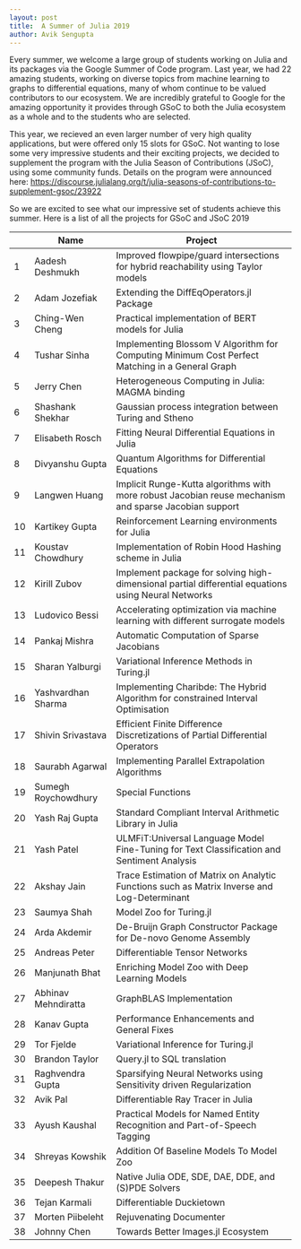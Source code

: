 ```yaml
---
layout: post
title:  A Summer of Julia 2019
author: Avik Sengupta
---
```


Every summer, we welcome a large group of students working on Julia and its packages via the Google Summer of Code program.
Last year, we had 22 amazing students, working on diverse topics from machine learning to graphs to differential equations,
many of whom continue to be valued contributors to our ecosystem. We are incredibly grateful to Google for the amazing
opportunity it provides through GSoC to both the Julia ecosystem as a whole and to the students who are selected.

This year, we recieved an even larger number of very high quality applications, but were offered only 15 slots for GSoC.
Not wanting to lose some very impressive students and their exciting projects, we decided to supplement the program with the Julia
Season of Contributions (JSoC), using some community funds. Details on the program were announced here: https://discourse.julialang.org/t/julia-seasons-of-contributions-to-supplement-gsoc/23922

So we are excited to see what our impressive set of students achieve this summer. Here is a list of all the projects for GSoC and JSoC 2019

|  | Name | Project |
| ------------- | ------------- | ------------- |
|1|Aadesh Deshmukh|Improved flowpipe/guard intersections for hybrid reachability using Taylor models|
|2|Adam Jozefiak|Extending the DiffEqOperators.jl Package|
|3|Ching-Wen Cheng|Practical implementation of BERT models for Julia|
|4|Tushar Sinha|Implementing Blossom V Algorithm for Computing Minimum Cost Perfect Matching in a General Graph|
|5|Jerry Chen|Heterogeneous Computing in Julia:  MAGMA binding|
|6|Shashank Shekhar|Gaussian process integration between Turing and Stheno|
|7|Elisabeth Rosch|Fitting Neural Differential Equations in Julia|
|8|Divyanshu Gupta|Quantum Algorithms for Differential Equations|
|9|Langwen Huang|Implicit Runge-Kutta algorithms with more robust Jacobian reuse mechanism and sparse Jacobian support|
|10|Kartikey Gupta|Reinforcement Learning environments for Julia|
|11|Koustav Chowdhury|Implementation of Robin Hood Hashing scheme in Julia|
|12|Kirill Zubov|Implement package for solving high-dimensional partial differential equations using Neural Networks|
|13|Ludovico Bessi|Accelerating optimization via machine learning with different surrogate models|
|14|Pankaj Mishra|Automatic Computation of Sparse Jacobians|
|15|Sharan Yalburgi|Variational Inference Methods in Turing.jl|
|16|Yashvardhan Sharma|Implementing Charibde: The Hybrid Algorithm for constrained Interval Optimisation|
|17|Shivin Srivastava|Efficient Finite Difference Discretizations of Partial Differential Operators|
|18|Saurabh Agarwal|Implementing Parallel Extrapolation Algorithms|
|19|Sumegh Roychowdhury|Special Functions|
|20|Yash Raj Gupta|Standard Compliant Interval Arithmetic Library in Julia|
|21|Yash Patel|ULMFiT:Universal Language Model Fine-Tuning for Text Classification and Sentiment Analysis|
|22|Akshay Jain|Trace Estimation of Matrix on Analytic Functions such as Matrix Inverse and Log-Determinant|
|23|Saumya Shah|Model Zoo for Turing.jl|
|24|Arda Akdemir|De-Bruijn Graph Constructor Package for De-novo Genome Assembly|
|25|Andreas Peter|Differentiable Tensor Networks|
|26|Manjunath Bhat|Enriching Model Zoo with Deep Learning Models|
|27|Abhinav Mehndiratta|GraphBLAS Implementation|
|28|Kanav Gupta|Performance Enhancements and General Fixes|
|29|Tor Fjelde|Variational Inference for Turing.jl|
|30|Brandon Taylor|Query.jl to SQL translation|
|31|Raghvendra Gupta|Sparsifying Neural Networks using Sensitivity driven Regularization|
|32|Avik Pal|Differentiable Ray Tracer in Julia|
|33|Ayush Kaushal|Practical Models for Named Entity Recognition and Part-of-Speech Tagging|
|34|Shreyas Kowshik|Addition Of Baseline Models To Model Zoo|
|35|Deepesh Thakur|Native Julia ODE, SDE, DAE, DDE, and (S)PDE Solvers|
|36|Tejan Karmali|Differentiable Duckietown|
|37|Morten Piibeleht|Rejuvenating Documenter|
|38|Johnny Chen|Towards Better Images.jl Ecosystem|
